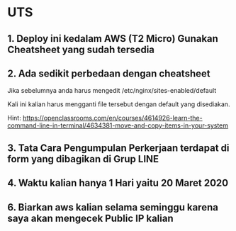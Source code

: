 # UTS


## 1. Deploy ini kedalam AWS (T2 Micro) Gunakan Cheatsheet yang sudah tersedia

## 2. Ada sedikit perbedaan dengan cheatsheet

Jika sebelumnya anda harus mengedit /etc/nginx/sites-enabled/default

Kali ini kalian harus mengganti file tersebut dengan default yang disediakan.

Hint:
https://openclassrooms.com/en/courses/4614926-learn-the-command-line-in-terminal/4634381-move-and-copy-items-in-your-system


## 3. Tata Cara Pengumpulan Perkerjaan terdapat di form yang dibagikan di Grup LINE


## 4. Waktu kalian hanya 1 Hari yaitu 20 Maret 2020


## 6. Biarkan aws kalian selama seminggu karena saya akan mengecek Public IP kalian  
